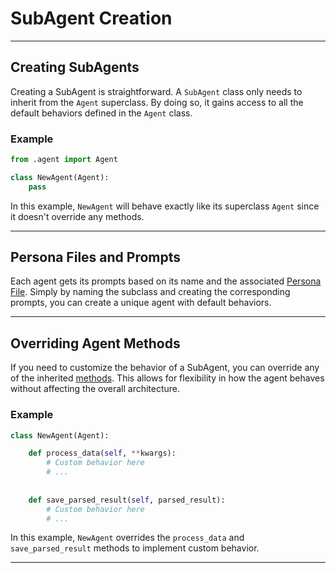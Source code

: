 # SubAgent Creation

---

## Creating SubAgents

Creating a SubAgent is straightforward. A `SubAgent` class only needs to inherit from the `Agent` superclass. By doing so, it gains access to all the default behaviors defined in the `Agent` class.

### Example
```python
from .agent import Agent

class NewAgent(Agent):
    pass
```

In this example, `NewAgent` will behave exactly like its superclass `Agent` since it doesn't override any methods.

---

## Persona Files and Prompts

Each agent gets its prompts based on its name and the associated [Persona File](../Persona/Persona.md). Simply by naming the subclass and creating the corresponding prompts, you can create a unique agent with default behaviors.

---

## Overriding Agent Methods

If you need to customize the behavior of a SubAgent, you can override any of the inherited [methods](AgentMethods.md). This allows for flexibility in how the agent behaves without affecting the overall architecture.

### Example
```python
class NewAgent(Agent):

    def process_data(self, **kwargs):
        # Custom behavior here
        # ...
     
    
    def save_parsed_result(self, parsed_result):
        # Custom behavior here
        # ...
```

In this example, `NewAgent` overrides the `process_data` and `save_parsed_result` methods to implement custom behavior.

---

